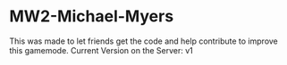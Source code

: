 # MW2-Michael-Myers
This was made to let friends get the code and help contribute to improve this gamemode.
Current Version on the Server: v1